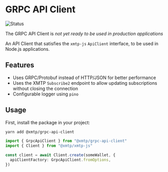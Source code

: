 # GRPC API Client

![Status](https://img.shields.io/badge/Project_status-Alpha-orange)

The GRPC API Client is _not yet ready to be used in production applications_

An API Client that satisfies the `xmtp-js` `ApiClient` interface, to be used in Node.js applications.

## Features

- Uses GRPC/Protobuf instead of HTTP/JSON for better performance
- Uses the XMTP `Subscribe2` endpoint to allow updating subscriptions without closing the connection
- Configurable logger using `pino`

## Usage

First, install the package in your project:

```bash
yarn add @xmtp/grpc-api-client
```

```ts
import { GrpcApiClient } from "@xmtp/grpc-api-client"
import { Client } from "@xmtp/xmtp-js"

const client = await Client.create(someWallet, {
  apiClientFactory: GrpcApiClient.fromOptions,
})
```
